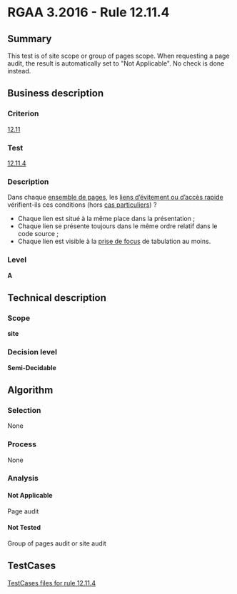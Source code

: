# RGAA 3.2016 - Rule 12.11.4

## Summary
This test is of site scope or group of pages scope. When requesting a page audit, the result is automatically set to "Not Applicable". No check is done instead.

## Business description

### Criterion
[12.11](http://references.modernisation.gouv.fr/rgaa-accessibilite/criteres.html#crit-12-11)

### Test
[12.11.4](http://references.modernisation.gouv.fr/rgaa-accessibilite/criteres.html#test-12-11-4)

### Description
<div lang="fr">Dans chaque <a href="http://references.modernisation.gouv.fr/rgaa-accessibilite/glossaire.html#ensemble-de-pages">ensemble de pages</a>, les <a href="http://references.modernisation.gouv.fr/rgaa-accessibilite/glossaire.html#liens-dvitement-ou-daccs-rapide">liens d&#x2019;&#xE9;vitement ou d&#x2019;acc&#xE8;s rapide</a> v&#xE9;rifient-ils ces conditions (hors <a href="http://references.modernisation.gouv.fr/rgaa-accessibilite/cas-particuliers.html#cp-12-11" title="Cas particuliers pour le crit&#xE8;re 12.11">cas particuliers</a>)&nbsp;? <ul><li>Chaque lien est situ&#xE9; &#xE0; la m&#xEA;me place dans la pr&#xE9;sentation&nbsp;;</li> <li>Chaque lien se pr&#xE9;sente toujours dans le m&#xEA;me ordre relatif dans le code source&nbsp;;</li> <li>Chaque lien est visible &#xE0; la <a href="http://references.modernisation.gouv.fr/rgaa-accessibilite/glossaire.html#prise-de-focus">prise de focus</a> de tabulation au moins.</li> </ul></div>

### Level
**A**

## Technical description

### Scope
**site**

### Decision level
**Semi-Decidable**

## Algorithm

### Selection

None

### Process

None

### Analysis

#### Not Applicable

Page audit 

#### Not Tested

Group of pages audit or site audit



##  TestCases

[TestCases files for rule 12.11.4](https://github.com/Asqatasun/Asqatasun/tree/develop/rules/rules-rgaa3.2016/src/test/resources/testcases/rgaa32016/Rgaa32016Rule121104/)


